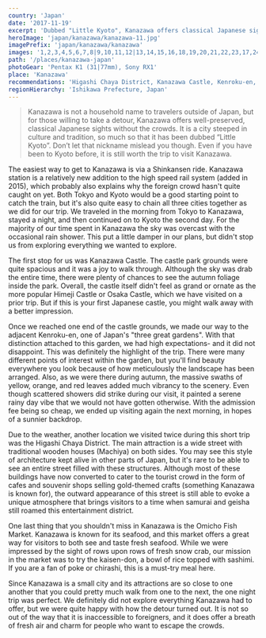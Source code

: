 ```yaml
---
country: 'Japan'
date: '2017-11-19'
excerpt: 'Dubbed "Little Kyoto", Kanazawa offers classical Japanese sights without the crowds.'
heroImage: 'japan/kanazawa/kanazawa-11.jpg'
imagePrefix: 'japan/kanazawa/kanazawa'
images: '1,2,3,4,5,6,7,8|9,10,11,12|13,14,15,16,18,19,20,21,22,23,17,24,25'
path: '/places/kanazawa-japan'
photoGear: 'Pentax K1 (31|77mm), Sony RX1'
place: 'Kanazawa'
recommendations: 'Higashi Chaya District, Kanazawa Castle, Kenroku-en, Omicho Market'
regionHierarchy: 'Ishikawa Prefecture, Japan'
---
```


> Kanazawa is not a household name to travelers outside of Japan, but for those willing to take a detour, Kanazawa offers well-preserved, classical Japanese sights without the crowds. It is a city steeped in culture and tradition, so much so that it has been dubbed “Little Kyoto”. Don’t let that nickname mislead you though. Even if you have been to Kyoto before, it is still worth the trip to visit Kanazawa.

The easiest way to get to Kanazawa is via a Shinkansen ride. Kanazawa station is a relatively new addition to the high speed rail system (added in 2015), which probably also explains why the foreign crowd hasn't quite caught on yet. Both Tokyo and Kyoto would be a good starting point to catch the train, but it's also quite easy to chain all three cities together as we did for our trip. We traveled in the morning from Tokyo to Kanazawa, stayed a night, and then continued on to Kyoto the second day. For the majority of our time spent in Kanazawa the sky was overcast with the occasional rain shower. This put a little damper in our plans, but didn't stop us from exploring everything we wanted to explore.

The first stop for us was Kanazawa Castle. The castle park grounds were quite spacious and it was a joy to walk through. Although the sky was drab the entire time, there were plenty of chances to see the autumn foliage inside the park. Overall, the castle itself didn't feel as grand or ornate as the more popular Himeji Castle or Osaka Castle, which we have visited on a prior trip. But if this is your first Japanese castle, you might walk away with a better impression.

Once we reached one end of the castle grounds, we made our way to the adjacent Kenroku-en, one of Japan's "three great gardens". With that distinction attached to this garden, we had high expectations- and it did not disappoint. This was definitely the highlight of the trip. There were many different points of interest within the garden, but you'll find beauty everywhere you look because of how meticulously the landscape has been arranged. Also, as we were there during autumn, the massive swaths of yellow, orange, and red leaves added much vibrancy to the scenery. Even though scattered showers did strike during our visit, it painted a serene rainy day vibe that we would not have gotten otherwise. With the admission fee being so cheap, we ended up visiting again the next morning, in hopes of a sunnier backdrop.

Due to the weather, another location we visited twice during this short trip was the Higashi Chaya District. The main attraction is a wide street with traditional wooden houses (Machiya) on both sides. You may see this style of architecture kept alive in other parts of Japan, but it's rare to be able to see an entire street filled with these structures. Although most of these buildings have now converted to cater to the tourist crowd in the form of cafes and souvenir shops selling gold-themed crafts (something Kanazawa is known for), the outward appearance of this street is still able to evoke a unique atmosphere that brings visitors to a time when samurai and geisha still roamed this entertainment district.

One last thing that you shouldn't miss in Kanazawa is the Omicho Fish Market. Kanazawa is known for its seafood, and this market offers a great way for visitors to both see and taste fresh seafood. While we were impressed by the sight of rows upon rows of fresh snow crab, our mission in the market was to try the kaisen-don, a bowl of rice topped with sashimi. If you are a fan of poke or chirashi, this is a must-try meal here.

Since Kanazawa is a small city and its attractions are so close to one another that you could pretty much walk from one to the next, the one night trip was perfect. We definitely did not explore everything Kanazawa had to offer, but we were quite happy with how the detour turned out. It is not so out of the way that it is inaccessible to foreigners, and it does offer a breath of fresh air and charm for people who want to escape the crowds.
